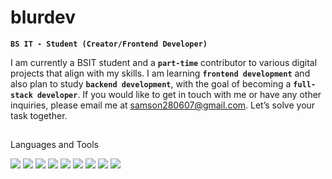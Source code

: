 # blurdev

**`BS IT - Student (Creator/Frontend Developer)`**

I am currently a BSIT student and a **`part-time`** contributor to various digital projects that align with my skills. I am learning **`frontend development`** and also plan to study **`backend development`**, with the goal of becoming a **`full-stack developer`**. If you would like to get in touch with me or have any other inquiries, please email me at <a>samson280607@gmail.com</a>. Let’s solve your task together.

##
Languages and Tools

<p align="left">
  <img src= "https://img.shields.io/badge/-Git-F05032?style=flat&logo=git&logoColor=white" />
  <img src= "https://img.shields.io/badge/-MySQL-4479A1?style=flat&logo=mysql&logoColor=white" />
  <img src= "https://img.shields.io/badge/-HTML5-E34F26?style=flat&logo=html5&logoColor=white" />
  <img src= "https://img.shields.io/badge/-CSS3-1572B6?style=flat&logo=css3&logoColor=white" />
  <img src= "https://img.shields.io/badge/-JavaScript-F7DF1E?style=flat&logo=javascript&logoColor=black" />
  <img src= "https://img.shields.io/badge/-PHP-777BB4?style=flat&logo=php&logoColor=white" />
  <img src= "https://img.shields.io/badge/-Python-3776AB?style=flat&logo=python&logoColor=white" />
  <img src= "https://img.shields.io/badge/-Figma-F24E1E?style=flat&logo=figma&logoColor=white" />
  <img src= "https://img.shields.io/badge/-Canva-00C4CC?style=flat&logo=canva&logoColor=white" />
</p>
